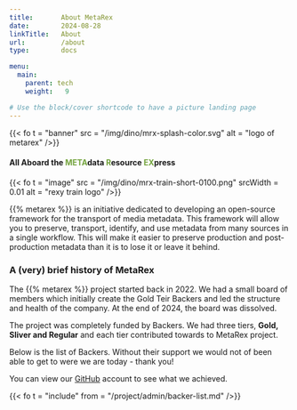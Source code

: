 ```yaml
---
title:       About MetaRex
date:        2024-08-28
linkTitle:   About
url:         /about
type:        docs

menu:
  main:
    parent: tech
    weight:   9

# Use the block/cover shortcode to have a picture landing page
---
```

<style>
  span.ui.green.text { color: #73a33d;}
</style>
{{< fo t = "banner"	
    src = "/img/dino/mrx-splash-color.svg"
    alt = "logo of metarex"
/>}}

#### All Aboard the <span class = "ui green text" >META</span>data <span class = "ui green text" >R</span>esource <span class = "ui green text" >EX</span>press

<!--  ---------------------------------------------------------------------  -->

{{< fo t = "image" 
    src = "/img/dino/mrx-train-short-0100.png" 
    srcWidth = 0.01 
    alt = "rexy train logo"
 />}}

{{% metarex %}} is an initiative dedicated to developing an open-source framework for the transport of media metadata. This framework will allow you to preserve, transport, identify, and use metadata from many sources in a single workflow. This will make it easier to preserve production and post-production metadata than it is to lose it or leave it behind.


### A (very) brief history of MetaRex

The {{% metarex %}} project started back in 2022. We had a small board of members which initially create the Gold Teir Backers and led the structure and health of the company. 
At the end of 2024, the board was dissolved. 

The project was completely funded by Backers.  We had three tiers, **Gold, Sliver and Regular** and each tier contributed towards to MetaRex project. 

Below is the list of Backers.  Without their support we would not of been able to get to were we are today - thank you! 

You can view our [GitHub] account to see what we achieved. 

{{< fo t = "include"
    from = "/project/admin/backer-list.md"
/>}}

[GitHub]:  https://github.com/metarex-media
<!-----------------------------------------------------------------------  -->
